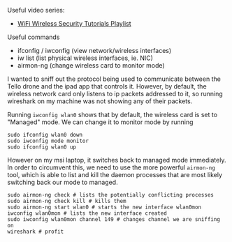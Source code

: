 Useful video series:
- [WiFi Wireless Security Tutorials Playlist](https://www.youtube.com/watch?v=wd9KdsxTVa8&list=PL6gx4Cwl9DGC04FAovs0lswXTPXeomORn&index=1)

Useful commands
- ifconfig / iwconfig (view network/wireless interfaces)
- iw list (list physical wireless interfaces, ie. NIC)
- airmon-ng (change wireless card to monitor mode)

I wanted to sniff out the protocol being used to communicate between the Tello drone and the ipad app that controls it. However, by default, the wireless network card only listens to ip packets addressed to it, so running wireshark on my machine was not showing any of their packets.

Running `iwconfig wlan0` shows that by default, the wireless card is set to "Managed" mode. We can change it to monitor mode by running
```
sudo ifconfig wlan0 down
sudo iwconfig mode monitor
sudo ifconfig wlan0 up
```
However on my msi laptop, it switches back to managed mode immediately. In order to circumvent this, we need to use the more powerful `airmon-ng` tool, which is able to list and kill the daemon processes that are most likely switching back our mode to managed.
```
sudo airmon-ng check # lists the potentially conflicting processes
sudo airmon-ng check kill # kills them
sudo airmon-ng start wlan0 # starts the new interface wlan0mon
iwconfig wlan0mon # lists the new interface created
sudo iwconfig wlan0mon channel 149 # changes channel we are sniffing on
wireshark # profit
```